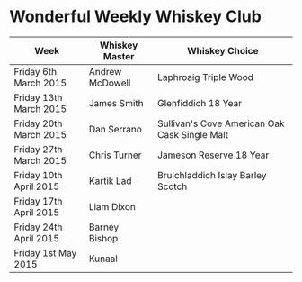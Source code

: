 # Wonderful Weekly Whiskey Club

| Week                  | Whiskey Master  | Whiskey Choice                                |
|-----------------------|-----------------|-----------------------------------------------|
|Friday 6th March 2015  | Andrew McDowell | Laphroaig Triple Wood                         |
|Friday 13th March 2015 | James Smith     | Glenfiddich 18 Year                           |
|Friday 20th March 2015 | Dan Serrano     | Sullivan's Cove American Oak Cask Single Malt |
|Friday 27th March 2015 | Chris Turner    | Jameson Reserve 18 Year                       |
|Friday 10th April 2015 | Kartik Lad      | Bruichladdich Islay Barley Scotch             |
|Friday 17th April 2015 | Liam Dixon      |                                               |
|Friday 24th April 2015 | Barney Bishop   |                                               |
|Friday 1st May 2015    | Kunaal          |                                               |
